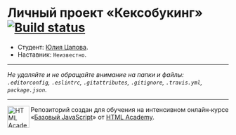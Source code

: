 # Личный проект «Кексобукинг» [![Build status][travis-image]][travis-url]

* Студент: [Юлия Цапова](https://up.htmlacademy.ru/javascript/11/user/479537).
* Наставник: `Неизвестно`.

---

_Не удаляйте и не обращайте внимание на папки и файлы:_<br>
_`.editorconfig`, `.eslintrc`, `.gitattributes`, `.gitignore`, `.travis.yml`, `package.json`._

---

<a href="https://htmlacademy.ru/intensive/javascript"><img align="left" width="50" height="50" title="HTML Academy" src="https://up.htmlacademy.ru/static/img/intensive/javascript/logo-for-github.svg"></a>

Репозиторий создан для обучения на интенсивном онлайн‑курсе «[Базовый JavaScript](https://htmlacademy.ru/intensive/javascript)» от [HTML Academy](https://htmlacademy.ru).

[travis-image]: https://travis-ci.org/htmlacademy-javascript/479537-keksobooking.svg?branch=master
[travis-url]: https://travis-ci.org/htmlacademy-javascript/479537-keksobooking
